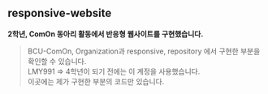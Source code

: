 ## responsive-website
**2학년, ComOn 동아리 활동에서 반응형 웹사이트를 구현했습니다.**
> BCU-ComOn, Organization과 responsive, repository 에서 구현한 부분을 확인할 수 있습니다. <br />
> LMY991 => 4학년이 되기 전에는 이 계정을 사용했습니다. <br />
> 이곳에는 제가 구현한 부분의 코드만 있습니다.
